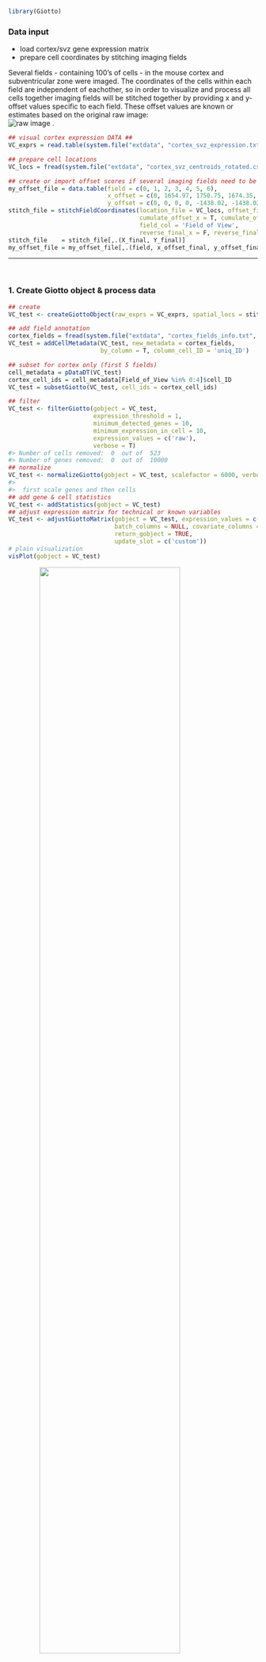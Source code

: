 
<!-- mouse_cortex_1_simple.md is generated from mouse_cortex_1_simple.Rmd Please edit that file -->

``` r
library(Giotto)
```

### Data input

  - load cortex/svz gene expression matrix  
  - prepare cell coordinates by stitching imaging fields

Several fields - containing 100’s of cells - in the mouse cortex and
subventricular zone were imaged. The coordinates of the cells within
each field are independent of eachother, so in order to visualize and
process all cells together imaging fields will be stitched together by
providing x and y-offset values specific to each field. These offset
values are known or estimates based on the original raw image:  
![raw image](./cortex_svz_location_fields.png) .

``` r
## visual cortex expression DATA ##
VC_exprs = read.table(system.file("extdata", "cortex_svz_expression.txt", package = "Giotto"))

## prepare cell locations
VC_locs = fread(system.file("extdata", "cortex_svz_centroids_rotated.csv", package = "Giotto"))

## create or import offset scores if several imaging fields need to be combined
my_offset_file = data.table(field = c(0, 1, 2, 3, 4, 5, 6),
                            x_offset = c(0, 1654.97, 1750.75, 1674.35, 675.5, 2048, 675),
                            y_offset = c(0, 0, 0, 0, -1438.02, -1438.02, 0))
stitch_file = stitchFieldCoordinates(location_file = VC_locs, offset_file = my_offset_file,
                                     cumulate_offset_x = T, cumulate_offset_y = F,
                                     field_col = 'Field of View',
                                     reverse_final_x = F, reverse_final_y = T)
stitch_file    = stitch_file[,.(X_final, Y_final)]
my_offset_file = my_offset_file[,.(field, x_offset_final, y_offset_final)]
```

-----

 

### 1\. Create Giotto object & process data

``` r
## create
VC_test <- createGiottoObject(raw_exprs = VC_exprs, spatial_locs = stitch_file, offset_file = my_offset_file)

## add field annotation
cortex_fields = fread(system.file("extdata", "cortex_fields_info.txt", package = "Giotto"))
VC_test = addCellMetadata(VC_test, new_metadata = cortex_fields,
                          by_column = T, column_cell_ID = 'uniq_ID')

## subset for cortex only (first 5 fields)
cell_metadata = pDataDT(VC_test)
cortex_cell_ids = cell_metadata[Field_of_View %in% 0:4]$cell_ID
VC_test = subsetGiotto(VC_test, cell_ids = cortex_cell_ids)

## filter
VC_test <- filterGiotto(gobject = VC_test,
                        expression_threshold = 1,
                        minimum_detected_genes = 10,
                        minimum_expression_in_cell = 10,
                        expression_values = c('raw'),
                        verbose = T)
#> Number of cells removed:  0  out of  523 
#> Number of genes removed:  0  out of  10000
## normalize
VC_test <- normalizeGiotto(gobject = VC_test, scalefactor = 6000, verbose = T)
#> 
#>  first scale genes and then cells
## add gene & cell statistics
VC_test <- addStatistics(gobject = VC_test)
## adjust expression matrix for technical or known variables
VC_test <- adjustGiottoMatrix(gobject = VC_test, expression_values = c('normalized'),
                              batch_columns = NULL, covariate_columns = c('nr_genes', 'total_expr'),
                              return_gobject = TRUE,
                              update_slot = c('custom'))
# plain visualization
visPlot(gobject = VC_test)
```

<img src="man/figures/README-unnamed-chunk-4-1.png" width="75%" style="display: block; margin: auto;" />

-----

 

### 2\. dimension reduction

``` r
## highly variable genes (HVG)
VC_test <- calculateHVG(gobject = VC_test, difference_in_variance = 0.5)
```

<img src="man/figures/README-unnamed-chunk-5-1.png" width="50%" style="display: block; margin: auto;" />

``` r
## select genes based on HVG and gene statistics, both found in gene metadata
gene_metadata = fDataDT(VC_test)
featgenes = gene_metadata[hvg == 'yes' & perc_cells > 4 & mean_expr_det > 0.5]$gene_ID
## run PCA on expression values (default)
VC_test <- runPCA(gobject = VC_test, genes_to_use = featgenes, scale.unit = F)
## run UMAP and tSNE on PCA space (default)
VC_test <- runUMAP(VC_test, dimensions_to_use = 1:15)
VC_test <- runtSNE(VC_test, dimensions_to_use = 1:15)
```

-----

 

### 3\. cluster

``` r


## sNN network (default)
VC_test <- createNearestNetwork(gobject = VC_test, dimensions_to_use = 1:15, k = 15)
## Leiden clustering
VC_test <- doLeidenCluster(gobject = VC_test, resolution = 0.5, n_iterations = 1000,
                           python_path = "/Users/rubendries/Bin/anaconda3/envs/py36/bin/python")

plotUMAP(gobject = VC_test, cell_color = 'pleiden_clus', point_size = 1.5,
        show_NN_network = T, edge_alpha = 0.05)
```

<img src="man/figures/README-unnamed-chunk-6-1.png" width="60%" style="display: block; margin: auto;" />

``` r


## Leiden subclustering for specified clusters
VC_test = doLeidenSubCluster(gobject = VC_test, cluster_column = 'pleiden_clus',
                             resolution = 0.2, k_neighbors = 10,
                             hvg_param = list(reverse_log_scale = T, show_plot = F,
                                              difference_in_variance = 1, expression_values = 'normalized'),
                             pca_param = list(expression_values = 'normalized', scale.unit = F),
                             nn_param = list(dimensions_to_use = 1:5),
                             selected_clusters = c(5,7),
                             name = 'sub_pleiden_clus_select')
#> 
#>  start with cluster:  1 
#> 
#>  start with cluster:  2 
#> 
#>  start with cluster:  3 
#> 
#>  start with cluster:  4 
#> 
#>  start with cluster:  5 
#> 
#>  gene statistics has already been applied once, will be overwritten 
#> 
#>  cells statistics has already been applied once, will be overwritten 
#> 
#>   hvg  has already been used, will be overwritten 
#> 
#>   pca  has already been used, will be overwritten 
#> 
#>   sNN.pca  has already been used, will be overwritten 
#> 
#>  start with cluster:  6 
#> 
#>  start with cluster:  7 
#> 
#>  gene statistics has already been applied once, will be overwritten 
#> 
#>  cells statistics has already been applied once, will be overwritten 
#> 
#>   hvg  has already been used, will be overwritten 
#> 
#>   pca  has already been used, will be overwritten 
#> 
#>   sNN.pca  has already been used, will be overwritten 
#> 
#>  start with cluster:  8 
#> 
#>  start with cluster:  9
```

-----

 

### 4\. co-visualize

``` r
# expression and spatial
visSpatDimPlot(gobject = VC_test, cell_color = 'sub_pleiden_clus_select',
               dim_point_size = 2, spatial_point_size = 2)
```

<img src="man/figures/README-unnamed-chunk-7-1.png" width="60%" style="display: block; margin: auto;" />

``` r
# relationship between clusters
clusterheatmap <- showClusterHeatmap(gobject = VC_test, cluster_column = 'sub_pleiden_clus_select')
print(clusterheatmap)
```

<img src="man/figures/README-unnamed-chunk-7-2.png" width="60%" style="display: block; margin: auto;" />

-----

 

### 5\. differential expression

``` r

gini_markers_subclusters = findMarkers_one_vs_all(gobject = VC_test,
                                                             method = 'gini',
                                                             expression_values = 'normalized',
                                                             cluster_column = 'sub_pleiden_clus_select',
                                                             min_genes = 20,
                                                             min_expr_gini_score = 0.5,
                                                             min_det_gini_score = 0.5)
gini_markers_subclusters_DT = gini_markers_subclusters[, head(.SD, 2), by = 'cluster']
```

 

### 6\. cell-type annotation

``` r

## general cell types
clusters_cell_types_cortex = c('L6 exc neuron', 'L4 exc neuron', 'L2/3 exc neuron',
                               'L5 exc neuron', 'inh neuron', 'inh neuron',
                              'endothelial',
                              'OL', 'OL',
                              'astrocyte', 'microglia')
names(clusters_cell_types_cortex) = c(1.1, 2.1, 3.1, 4.1, 5.1, 5.2, 6.1, 7.1, 7.2, 8.1, 9.1)
VC_test = annotateGiotto(gobject = VC_test, annotation_vector = clusters_cell_types_cortex,
                         cluster_column = 'sub_pleiden_clus_select', name = 'cell_types')


## general + subcluster cell types
clusters_sub_cell_types_cortex = c('L6 exc neuron', 'L4 exc neuron', 'L2/3 exc neuron',
                                   'L5 exc neuron', 'inh neuron Lhx6', 'inh neuron Adarb2',
                                   'endothelial',
                                   'OPC', 'OL',
                                   'astrocyte', 'microglia')
names(clusters_sub_cell_types_cortex) = c(1.1, 2.1, 3.1, 4.1, 5.1, 5.2, 6.1, 7.1, 7.2, 8.1, 9.1)
VC_test = annotateGiotto(gobject = VC_test, annotation_vector = clusters_sub_cell_types_cortex,
                         cluster_column = 'sub_pleiden_clus_select', name = 'sub_cell_types')
```

``` r
## violinplot
cell_type_order = c('microglia', 'astrocyte', 'OL', 'OPC',
                    'endothelial',
                    'inh neuron Adarb2', 'inh neuron Lhx6',
                    'L5 exc neuron', 'L2/3 exc neuron', 'L4 exc neuron', 'L6 exc neuron')

violingenes = unique(c(gini_markers_subclusters[, head(.SD, 1), by = 'cluster']$genes, 'Lhx6'))
violinPlot(gobject = VC_test, genes = violingenes, cluster_custom_order = cell_type_order,
           strip.text = 6, cluster_column = 'sub_cell_types', color_violin = 'cluster')
```

<img src="man/figures/README-unnamed-chunk-10-1.png" width="60%" style="display: block; margin: auto;" />

``` r
## heatmap genes vs cells
plotHeatmap(gobject = VC_test, genes = gini_markers_subclusters[, head(.SD, 3), by = 'cluster']$genes,
            cluster_column = 'sub_cell_types', cluster_order = 'custom', cluster_custom_order = cell_type_order, legend.nrows = 2)
```

<img src="man/figures/README-unnamed-chunk-11-1.png" width="60%" style="display: block; margin: auto;" />

``` r


## heatmap cells
clusterheatmap <- showClusterHeatmap(gobject = VC_test, cluster_column = 'sub_cell_types')
print(clusterheatmap)
```

<img src="man/figures/README-unnamed-chunk-11-2.png" width="60%" style="display: block; margin: auto;" />

``` r

## co-visualization
visSpatDimPlot(gobject = VC_test, cell_color = 'sub_cell_types',
               dim_point_size = 2, spatial_point_size = 2, show_cluster_center = F, show_center_label = T)
```

<img src="man/figures/README-unnamed-chunk-11-3.png" width="60%" style="display: block; margin: auto;" />

-----

 

### 7\. spatial grid

``` r

## spatial grid
VC_test <- createSpatialGrid(gobject = VC_test,
                             sdimx_stepsize = 500,
                             sdimy_stepsize = 500,
                             minimum_padding = 50)

visPlot(gobject = VC_test, show_grid = T,
        point_size = 1.5, cell_color = NULL)
```

<img src="man/figures/README-unnamed-chunk-12-1.png" width="60%" style="display: block; margin: auto;" />

``` r

## identify spatial patterns
pattern_VC = detectSpatialPatterns(gobject = VC_test, expression_values = 'normalized',
                                   min_cells_per_grid = 5, scale.unit = T, PC_zscore = 1, show.plots = T)
```

<img src="man/figures/README-unnamed-chunk-12-2.png" width="60%" style="display: block; margin: auto;" />

``` r

## show pattern and top genes for principal component 1
dim1_pattern = showPattern(pattern_VC, dimension = 1)
dim1_genes = showPatternGenes(pattern_VC, dimension = 1)
print(dim1_pattern)
```

<img src="man/figures/README-unnamed-chunk-12-3.png" width="60%" style="display: block; margin: auto;" />

``` r
print(dim1_genes)
```

<img src="man/figures/README-unnamed-chunk-12-4.png" width="60%" style="display: block; margin: auto;" />

``` r

## show pattern and top genes for principal component 2
dim2_pattern = showPattern(pattern_VC, dimension = 2)
dim2_genes = showPatternGenes(pattern_VC, dimension = 2)
print(dim2_pattern)
```

<img src="man/figures/README-unnamed-chunk-12-5.png" width="60%" style="display: block; margin: auto;" />

``` r
print(dim2_genes)
```

<img src="man/figures/README-unnamed-chunk-12-6.png" width="60%" style="display: block; margin: auto;" />

``` r

## select genes associated with significant patterns and add to giotto object
patterned_Genes = selectPatternGenes(pattern_VC, dimensions = 1:4,
                                     top_pos_genes = 50, top_neg_genes = 50,
                                     min_pos_cor = 0.3, min_neg_cor = 0.3)

VC_test = addGeneMetadata(gobject = VC_test, new_metadata = patterned_Genes,
                          by_column = T, column_gene_ID = 'gene_ID')
```

-----

 

### 8\. spatial network

``` r

## create spatial networks based on k and/or distance from centroid
VC_test <- createSpatialNetwork(gobject = VC_test, k = 3)
VC_test <- createSpatialNetwork(gobject = VC_test, k = 10, name = 'large_network')
VC_test <- createSpatialNetwork(gobject = VC_test, k = 100, maximum_distance = 200,
                                minimum_k = 2, name = 'distance_network')

## visualize different spatial networks on first field (~ layer 1)
field1_ids = cell_metadata[Field_of_View == 0]$cell_ID
subVC_test = subsetGiotto(VC_test, cell_ids = field1_ids)

visPlot(gobject = subVC_test, show_network = T,
        network_color = 'blue', spatial_network_name = 'spatial_network',
        point_size = 2.5, cell_color = 'sub_cell_types')
```

<img src="man/figures/README-unnamed-chunk-13-1.png" width="60%" style="display: block; margin: auto;" />

``` r

visPlot(gobject = subVC_test, show_network = T,
        network_color = 'blue', spatial_network_name = 'large_network',
        point_size = 2.5, cell_color = 'sub_cell_types')
```

<img src="man/figures/README-unnamed-chunk-13-2.png" width="60%" style="display: block; margin: auto;" />

``` r

visPlot(gobject = subVC_test, show_network = T,
        network_color = 'blue', spatial_network_name = 'distance_network',
        point_size = 2.5, cell_color = 'sub_cell_types')
```

<img src="man/figures/README-unnamed-chunk-13-3.png" width="60%" style="display: block; margin: auto;" />

-----

 

### 9\. spatial genes

``` r

## identify spatial genes based on network and add to object
VC_test <- calculateSpatialGenes(gobject = VC_test, method = 'kmeans', min_N = 20)

## identify spatial genes, but return results
spatial_gene_DT <- calculateSpatialGenes(gobject = VC_test, expression_values = 'normalized', method = 'kmeans', return_gobject = F)

## identify spatial genes based on physical distance directly
spatial_python_DT <- calculate_spatial_genes_python(gobject = VC_test,
                                                    expression_values = 'scaled',
                                                    python_path = "/Users/rubendries/Bin/anaconda3/envs/py36/bin/pythonw")


## visualize genes with spatial expression pattern
visGenePlot(gobject = VC_test,  genes = c('Cux2', 'Grm2', 'Cadm4', 'Islr2'),
            point_size = 2.5, cow_n_col = 1,
            scale_alpha_with_expression = T, point.border.stroke = 0.05,
            point.border.col = 'lightgrey')
```

<img src="man/figures/README-unnamed-chunk-14-1.png" width="60%" style="display: block; margin: auto;" />

-----

 

### 10\. HMRF domains

``` r

hmrf_folder = '/Volumes/Ruben_Seagate/Dropbox/Projects/GC_lab/Ruben_Dries/190225_spatial_package/Results/Mouse_cortex_hmrf/'
spatial_genes = spatial_python_DT[1:100]$genes

# do HMRF with different betas
HMRF_spatial_genes = doHMRF(gobject = VC_test, expression_values = 'scaled',
                             spatial_genes = spatial_genes,
                             k = 9,
                             betas = c(28,2,3), 
                            output_folder = paste0(hmrf_folder, '/', 'Spatial_genes/SG_top100_k9_scaled'),
                             python_path = "/Users/rubendries/Bin/anaconda3/envs/py36/bin/pythonw")
#> 
#>  expression_matrix.txt already exists at this location, will be used again 
#> 
#>  spatial_genes.txt already exists at this location, will be used again 
#> 
#>  spatial_network.txt already exists at this location, will be used again 
#> 
#>  spatial_cell_locations.txt already exists at this location, will be used again

## view results of HMRF
viewHMRFresults(gobject = VC_test,
                HMRFoutput = HMRF_spatial_genes,
                k = 9, betas_to_view = seq(28, 34, by = 2),
                point_size = 2)
#> [1] "/Users/rubendries/Bin/anaconda3/envs/py36/bin/pythonw /Library/Frameworks/R.framework/Versions/3.5/Resources/library/Giotto/python/get_result2.py -r /Volumes/Ruben_Seagate/Dropbox/Projects/GC_lab/Ruben_Dries/190225_spatial_package/Results/Mouse_cortex_hmrf//Spatial_genes/SG_top100_k9_scaled/result.spatial.zscore -a test -k 9 -b 28"
```

<img src="man/figures/README-unnamed-chunk-15-1.png" width="60%" style="display: block; margin: auto;" />

    #> [1] "/Users/rubendries/Bin/anaconda3/envs/py36/bin/pythonw /Library/Frameworks/R.framework/Versions/3.5/Resources/library/Giotto/python/get_result2.py -r /Volumes/Ruben_Seagate/Dropbox/Projects/GC_lab/Ruben_Dries/190225_spatial_package/Results/Mouse_cortex_hmrf//Spatial_genes/SG_top100_k9_scaled/result.spatial.zscore -a test -k 9 -b 30"

<img src="man/figures/README-unnamed-chunk-15-2.png" width="60%" style="display: block; margin: auto;" />

    #> [1] "/Users/rubendries/Bin/anaconda3/envs/py36/bin/pythonw /Library/Frameworks/R.framework/Versions/3.5/Resources/library/Giotto/python/get_result2.py -r /Volumes/Ruben_Seagate/Dropbox/Projects/GC_lab/Ruben_Dries/190225_spatial_package/Results/Mouse_cortex_hmrf//Spatial_genes/SG_top100_k9_scaled/result.spatial.zscore -a test -k 9 -b 32"

<img src="man/figures/README-unnamed-chunk-15-3.png" width="60%" style="display: block; margin: auto;" />

``` r

## add HMRF of interest to giotto object
VC_test = addHMRF(gobject = VC_test,
                  HMRFoutput = HMRF_spatial_genes,
                  k = 9, betas_to_add = 30,
                  hmrf_name = 'HMRF')
#> [1] "/Users/rubendries/Bin/anaconda3/envs/py36/bin/pythonw /Volumes/Ruben_Seagate/Dropbox/Projects/GC_lab/Ruben_Dries/190225_spatial_package/Data/Qian_input_files//get_result2.py -r /Volumes/Ruben_Seagate/Dropbox/Projects/GC_lab/Ruben_Dries/190225_spatial_package/Results/Mouse_cortex_hmrf//Spatial_genes/SG_top100_k9_scaled/result.spatial.zscore -a test -k 9 -b 30"

## visualize
visPlot(gobject = VC_test, cell_color = 'HMRF_k9_b.30', point_size = 2)
```

<img src="man/figures/README-unnamed-chunk-15-4.png" width="60%" style="display: block; margin: auto;" />

-----

 

### 11\. Cell-cell preferential proximity

![cell-cell](./cell_cell_neighbors.png)

``` r

## calculate frequently seen proximities
cell_proximities = cellProximityEnrichment(gobject = VC_test,
                                           cluster_column = 'cell_types',
                                           spatial_network_name = 'spatial_network',
                                           number_of_simulations = 400)

## barplot
cellProximityBarplot(CPscore = cell_proximities, min_orig_ints = 5, min_sim_ints = 5)
```

<img src="man/figures/README-unnamed-chunk-16-1.png" width="60%" style="display: block; margin: auto;" />

``` r

## heatmap
cellProximityHeatmap(CPscore = cell_proximities, order_cell_types = T, scale = T)
```

<img src="man/figures/README-unnamed-chunk-16-2.png" width="60%" style="display: block; margin: auto;" />

``` r


## visualize inh neuron - L5 exc neuron
cellProximityVisPlot(gobject = VC_test, interaction_name = 'inh neuron-L5 exc neuron', spatial_network_name = 'spatial_network',
                     cluster_column = 'cell_types',
                     cell_color = 'cell_types', show_network = T,
                     network_color = 'blue', point_size_select = 2)
#> first and second dimenion need to be defined, default is first 2
```

<img src="man/figures/README-unnamed-chunk-16-3.png" width="60%" style="display: block; margin: auto;" />

``` r

## zoom-in of field 2 (~ layer 5)
selected_cells = cell_metadata[Field_of_View %in% c(2)]$cell_ID
sub_VC_test = subsetGiotto(VC_test, cell_ids = selected_cells)

cellProximityVisPlot(gobject = sub_VC_test, interaction_name = 'inh neuron-L5 exc neuron',
                     cluster_column = 'cell_types',
                     cell_color = 'cell_types', show_network = T,
                     network_color = 'blue', point_size_select = 3)
#> first and second dimenion need to be defined, default is first 2
```

<img src="man/figures/README-unnamed-chunk-16-4.png" width="60%" style="display: block; margin: auto;" />

-----

 

### 12\. 1 gene enrichment in cell neighborhood

![cell-cell](./single_gene_enrichemt.png)

``` r

## get cell proximity scores (CPG scores)
CPGscores = getCellProximityGeneScores(gobject = VC_test, cluster_column = 'cell_types')
#> start  L2/3 exc neuron-L2/3 exc neuron 
#> start  inh neuron-L2/3 exc neuron 
#> start  L2/3 exc neuron-microglia 
#> start  astrocyte-microglia 
#> start  astrocyte-L2/3 exc neuron 
#> start  endothelial-L2/3 exc neuron 
#> start  L2/3 exc neuron-OL 
#> start  OL-OL 
#> start  inh neuron-OL 
#> start  endothelial-inh neuron 
#> start  L2/3 exc neuron-L4 exc neuron 
#> start  inh neuron-inh neuron 
#> start  astrocyte-inh neuron 
#> start  endothelial-endothelial 
#> start  astrocyte-endothelial 
#> start  endothelial-L6 exc neuron 
#> start  L4 exc neuron-L4 exc neuron 
#> start  L4 exc neuron-microglia 
#> start  L4 exc neuron-L5 exc neuron 
#> start  L4 exc neuron-OL 
#> start  endothelial-L4 exc neuron 
#> start  astrocyte-L4 exc neuron 
#> start  L5 exc neuron-L5 exc neuron 
#> start  inh neuron-L5 exc neuron 
#> start  inh neuron-L4 exc neuron 
#> start  L5 exc neuron-OL 
#> start  astrocyte-L5 exc neuron 
#> start  endothelial-L5 exc neuron 
#> start  L4 exc neuron-L6 exc neuron 
#> start  L5 exc neuron-L6 exc neuron 
#> start  L2/3 exc neuron-L6 exc neuron 
#> start  L2/3 exc neuron-L5 exc neuron 
#> start  L6 exc neuron-OL 
#> start  L6 exc neuron-L6 exc neuron 
#> start  astrocyte-OL 
#> start  astrocyte-L6 exc neuron 
#> start  endothelial-OL 
#> start  inh neuron-L6 exc neuron 
#> start  L6 exc neuron-microglia 
#> start  inh neuron-microglia 
#> start  L5 exc neuron-microglia 
#> start  endothelial-microglia 
#> start  astrocyte-astrocyte 
#> start  microglia-OL

## visualize
barplot = showCPGscores(CPGscore = CPGscores, method = 'cell_barplot')
```

<img src="man/figures/README-unnamed-chunk-17-1.png" width="60%" style="display: block; margin: auto;" />

``` r
cell_cell_barplot = showCPGscores(CPGscore = CPGscores, method = 'cell-cell')
```

<img src="man/figures/README-unnamed-chunk-17-2.png" width="60%" style="display: block; margin: auto;" />

``` r
library(ggalluvial)
sankey = showCPGscores(CPGscore = CPGscores, method = 'cell_sankey')
```

<img src="man/figures/README-unnamed-chunk-17-3.png" width="60%" style="display: block; margin: auto;" />

``` r

## filter CPG scores
filter_CPGscores = showCPGscores(CPGscore = CPGscores,
                                 min_cells = 5, min_pval = 0.05,
                                 min_spat_diff = 0.2, min_log2_fc = 0.5,
                                 return.DT = T)
```

-----

 

### 13\. 2 gene enrichment in cell neighborhood

example: ligand - receptor combinations  
![cell-cell](./double_gene_enrichment.png)

``` r
LR_data = fread(system.file("extdata", "mouse_ligand_receptors.txt", package = 'Giotto'))
ligands = LR_data$mouseLigand
receptors = LR_data$mouseReceptor


select_GTG = getGeneToGeneSelection(CPGscore = CPGscores,
                                    specific_genes_1 = ligands, specific_genes_2 = receptors,
                                    min_cells = 1, min_pval = 1, min_spat_diff = 0, min_log2_fc = 0,
                                    verbose = T,
                                    direction = 'both')
#> 
#>  astrocyte-astrocyte 
#> 
#>  astrocyte-L2/3 exc neuron 
#> 
#>  L5 exc neuron-microglia 
#> 
#>  L4 exc neuron-microglia 
#> 
#>  endothelial-endothelial 
#> 
#>  microglia-OL 
#> 
#>  L2/3 exc neuron-L5 exc neuron 
#> 
#>  astrocyte-microglia 
#> 
#>  endothelial-L2/3 exc neuron 
#> 
#>  inh neuron-OL 
#> 
#>  L2/3 exc neuron-OL 
#> 
#>  inh neuron-microglia 
#> 
#>  endothelial-microglia 
#> 
#>  L6 exc neuron-microglia 
#> 
#>  L2/3 exc neuron-microglia 
#> 
#>  L2/3 exc neuron-L6 exc neuron 
#> 
#>  astrocyte-OL 
#> 
#>  L4 exc neuron-OL 
#> 
#>  endothelial-OL 
#> 
#>  astrocyte-endothelial 
#> 
#>  astrocyte-L5 exc neuron 
#> 
#>  endothelial-inh neuron 
#> 
#>  inh neuron-L4 exc neuron 
#> 
#>  astrocyte-inh neuron 
#> 
#>  astrocyte-L4 exc neuron 
#> 
#>  endothelial-L4 exc neuron 
#> 
#>  inh neuron-L2/3 exc neuron 
#> 
#>  L4 exc neuron-L6 exc neuron 
#> 
#>  inh neuron-inh neuron 
#> 
#>  L6 exc neuron-OL 
#> 
#>  astrocyte-L6 exc neuron 
#> 
#>  inh neuron-L6 exc neuron 
#> 
#>  L5 exc neuron-OL 
#> 
#>  endothelial-L5 exc neuron 
#> 
#>  L4 exc neuron-L5 exc neuron 
#> 
#>  OL-OL 
#> 
#>  endothelial-L6 exc neuron 
#> 
#>  L5 exc neuron-L6 exc neuron 
#> 
#>  L2/3 exc neuron-L4 exc neuron 
#> 
#>  inh neuron-L5 exc neuron 
#> 
#>  L5 exc neuron-L5 exc neuron 
#> 
#>  L2/3 exc neuron-L2/3 exc neuron 
#> 
#>  L4 exc neuron-L4 exc neuron 
#> 
#>  L6 exc neuron-L6 exc neuron 
#> 
#>  calculate additional information
```

 

##### 13.1 difference scRNAseq and seqfish+

``` r
# filter nr cells
filter_GTG = select_GTG[nr_1 >= 5 & nr_2 >= 5]
filter_GTG[, all_cell_rank := rank(-all_cell_expr), by = unif_gene_gene]
filter_GTG[, spatial_cell_rank := rank(-spatial_cell_expr), by = unif_gene_gene]

rnaseq_guess = filter_GTG[all_cell_rank == 1]
rnaseq_guess[, spatial_cell_rank := floor(spatial_cell_rank)]
rnaseq_guess[, concordant := ifelse(all_cell_rank == spatial_cell_rank, 'yes', 'no')]
prop.table(table(rnaseq_guess$concordant))
#> 
#>        no       yes 
#> 0.8245192 0.1754808

pl <- ggplot()
pl <- pl + geom_bar(data = rnaseq_guess, aes(x = spatial_cell_rank, fill = concordant))
pl <- pl + theme_classic()
pl <- pl + labs(x = 'spatial rank vs 1st expression rank')
pl
```

<img src="man/figures/README-unnamed-chunk-19-1.png" width="60%" style="display: block; margin: auto;" />

``` r


pl <- ggplot(data = filter_GTG, aes(x = all_cell_rank, y = spatial_cell_rank))
pl <- pl + stat_density2d(aes(fill = stat(level)), geom = 'polygon')
pl <- pl + geom_abline(intercept = 0, slope = 1, linetype = 2)
pl <- pl + scale_fill_viridis_c()
pl <- pl + theme_classic()
pl <- pl + labs(x = 'expression only ranking', y = 'spatial expression ranking')
pl
```

<img src="man/figures/README-unnamed-chunk-19-2.png" width="60%" style="display: block; margin: auto;" />

 

##### 13.2 statistical framework to detect significant cell-cell communication gene-pairs

``` r
LR_data[, ligand_det := ifelse(mouseLigand %in% VC_test@gene_ID, T, F)]
LR_data[, receptor_det := ifelse(mouseReceptor %in% VC_test@gene_ID, T, F)]
LR_data_det = LR_data[ligand_det == T & receptor_det == T]

select_ligands = LR_data_det$mouseLigand
select_receptors = LR_data_det$mouseReceptor

LR_pairs = paste0(select_ligands,'-',select_receptors)

## get statistical significance of gene pair expression changes based on expression ##
expr_only_scores = exprOnlyCellCellcommunicationScores(gobject = VC_test,
                                          cluster_column = 'cell_types', 
                                          random_iter = 50,
                                          gene_set_1 = select_ligands,
                                          gene_set_2 = select_receptors)
#> simulation  1 
#> simulation  2 
#> simulation  3 
#> simulation  4 
#> simulation  5 
#> simulation  6 
#> simulation  7 
#> simulation  8 
#> simulation  9 
#> simulation  10 
#> simulation  11 
#> simulation  12 
#> simulation  13 
#> simulation  14 
#> simulation  15 
#> simulation  16 
#> simulation  17 
#> simulation  18 
#> simulation  19 
#> simulation  20 
#> simulation  21 
#> simulation  22 
#> simulation  23 
#> simulation  24 
#> simulation  25 
#> simulation  26 
#> simulation  27 
#> simulation  28 
#> simulation  29 
#> simulation  30 
#> simulation  31 
#> simulation  32 
#> simulation  33 
#> simulation  34 
#> simulation  35 
#> simulation  36 
#> simulation  37 
#> simulation  38 
#> simulation  39 
#> simulation  40 
#> simulation  41 
#> simulation  42 
#> simulation  43 
#> simulation  44 
#> simulation  45 
#> simulation  46 
#> simulation  47 
#> simulation  48 
#> simulation  49 
#> simulation  50


## get statistical significance of gene pair expression changes upon cell-cell interaction ##
spatial_all_scores = allCellCellcommunicationsScores(VC_test,
                                                  spatial_network_name = 'spatial_network',
                                                  cluster_column = 'cell_types', 
                                                  random_iter = 50,
                                                  gene_set_1 = select_ligands,
                                                  gene_set_2 = select_receptors,
                                                  verbose = 'a little')
#> 
#> 
#>  PROCESS nr  45 :  L2/3 exc neuron  and  L2/3 exc neuron 
#> 
#> 
#> 
#>  PROCESS nr  44 :  inh neuron  and  inh neuron 
#> 
#> 
#> 
#>  PROCESS nr  43 :  microglia  and  microglia 
#> 
#> 
#> 
#>  PROCESS nr  42 :  endothelial  and  endothelial 
#> 
#> 
#> 
#>  PROCESS nr  41 :  astrocyte  and  astrocyte 
#> 
#> 
#> 
#>  PROCESS nr  40 :  L6 exc neuron  and  L6 exc neuron 
#> 
#> 
#> 
#>  PROCESS nr  39 :  OL  and  OL 
#> 
#> 
#> 
#>  PROCESS nr  38 :  L4 exc neuron  and  L4 exc neuron 
#> 
#> 
#> 
#>  PROCESS nr  37 :  L5 exc neuron  and  L5 exc neuron 
#> 
#> 
#> 
#>  PROCESS nr  36 :  L2/3 exc neuron  and  inh neuron 
#> 
#> 
#> 
#>  PROCESS nr  35 :  L2/3 exc neuron  and  microglia 
#> 
#> 
#> 
#>  PROCESS nr  34 :  L2/3 exc neuron  and  endothelial 
#> 
#> 
#> 
#>  PROCESS nr  33 :  L2/3 exc neuron  and  astrocyte 
#> 
#> 
#> 
#>  PROCESS nr  32 :  L2/3 exc neuron  and  L6 exc neuron 
#> 
#> 
#> 
#>  PROCESS nr  31 :  L2/3 exc neuron  and  OL 
#> 
#> 
#> 
#>  PROCESS nr  30 :  L2/3 exc neuron  and  L4 exc neuron 
#> 
#> 
#> 
#>  PROCESS nr  29 :  L2/3 exc neuron  and  L5 exc neuron 
#> 
#> 
#> 
#>  PROCESS nr  28 :  inh neuron  and  microglia 
#> 
#> 
#> 
#>  PROCESS nr  27 :  inh neuron  and  endothelial 
#> 
#> 
#> 
#>  PROCESS nr  26 :  inh neuron  and  astrocyte 
#> 
#> 
#> 
#>  PROCESS nr  25 :  inh neuron  and  L6 exc neuron 
#> 
#> 
#> 
#>  PROCESS nr  24 :  inh neuron  and  OL 
#> 
#> 
#> 
#>  PROCESS nr  23 :  inh neuron  and  L4 exc neuron 
#> 
#> 
#> 
#>  PROCESS nr  22 :  inh neuron  and  L5 exc neuron 
#> 
#> 
#> 
#>  PROCESS nr  21 :  microglia  and  endothelial 
#> 
#> 
#> 
#>  PROCESS nr  20 :  microglia  and  astrocyte 
#> 
#> 
#> 
#>  PROCESS nr  19 :  microglia  and  L6 exc neuron 
#> 
#> 
#> 
#>  PROCESS nr  18 :  microglia  and  OL 
#> 
#> 
#> 
#>  PROCESS nr  17 :  microglia  and  L4 exc neuron 
#> 
#> 
#> 
#>  PROCESS nr  16 :  microglia  and  L5 exc neuron 
#> 
#> 
#> 
#>  PROCESS nr  15 :  endothelial  and  astrocyte 
#> 
#> 
#> 
#>  PROCESS nr  14 :  endothelial  and  L6 exc neuron 
#> 
#> 
#> 
#>  PROCESS nr  13 :  endothelial  and  OL 
#> 
#> 
#> 
#>  PROCESS nr  12 :  endothelial  and  L4 exc neuron 
#> 
#> 
#> 
#>  PROCESS nr  11 :  endothelial  and  L5 exc neuron 
#> 
#> 
#> 
#>  PROCESS nr  10 :  astrocyte  and  L6 exc neuron 
#> 
#> 
#> 
#>  PROCESS nr  9 :  astrocyte  and  OL 
#> 
#> 
#> 
#>  PROCESS nr  8 :  astrocyte  and  L4 exc neuron 
#> 
#> 
#> 
#>  PROCESS nr  7 :  astrocyte  and  L5 exc neuron 
#> 
#> 
#> 
#>  PROCESS nr  6 :  L6 exc neuron  and  OL 
#> 
#> 
#> 
#>  PROCESS nr  5 :  L6 exc neuron  and  L4 exc neuron 
#> 
#> 
#> 
#>  PROCESS nr  4 :  L6 exc neuron  and  L5 exc neuron 
#> 
#> 
#> 
#>  PROCESS nr  3 :  OL  and  L4 exc neuron 
#> 
#> 
#> 
#>  PROCESS nr  2 :  OL  and  L5 exc neuron 
#> 
#> 
#> 
#>  PROCESS nr  1 :  L4 exc neuron  and  L5 exc neuron


selected_spat = spatial_all_scores[pvalue <= 0.01 & abs(log2fc) > 0.5 &
                                 lig_nr >= 5 & rec_nr >= 5]
selected_spat[, lig_rec_cell_types := paste0(lig_cell_type,'-',rec_cell_type)]



## visualize top ints ##
top_ints = unique(selected_spat[order(-abs(log2fc))]$LR_comb)[1:50]

gdt = spatial_all_scores[LR_comb %in% top_ints]
gdt[, lig_rec_cell_types := paste0(lig_cell_type,' - ',rec_cell_type)]

pl <- ggplot()
pl <- pl + geom_point(data = gdt, aes(x = lig_rec_cell_types,
                                      y = LR_comb, size = pvalue, color = log2fc))
pl <- pl + theme_classic() + theme(axis.text.x = element_text(angle = 90,
                                                              size = 6,
                                                              vjust = 1,
                                                              hjust = 1),
                                   axis.text.y = element_text(size = 6))
pl <- pl + scale_size_continuous(range = c(2, 0.1)) + scale_color_gradientn(colours = c('darkblue', 'blue', 'white', 'red', 'darkred'))
pl <- pl + labs(x = '', y = '')
pl
```

<img src="man/figures/README-unnamed-chunk-20-1.png" width="60%" style="display: block; margin: auto;" />

 

##### 13.3 highlight specific gene pairs (ligand-receptor) interactions

example for specific interaction ‘Nrp2-Sema3f’

``` r


## astrocyte - inh neuron
selected_LR = select_GTG[unif_gene_gene == 'Nrp2-Sema3f' &
                           unified_int == 'astrocyte-inh neuron' & genes_1 == 'Nrp2']

plotGTGscores(GTGscore = selected_LR,
              selected_interactions = c('astrocyte-inh neuron'),
              selected_gene_to_gene = 'Nrp2-Sema3f',
              simple_plot = F, detail_plot = T)

cellProximityVisPlot(gobject = VC_test, interaction_name = "astrocyte-inh neuron",
                     spatial_network_name = 'spatial_network',
                     cluster_column = 'cell_types', cell_color_code = NULL,
                     cell_color = 'cell_types', show_network = T,
                     network_color = 'blue', point_size_select = 3)



## microglia - endothelial
selected_LR = select_GTG[unif_gene_gene == 'Nrp2-Sema3f' &
                           unified_int == 'endothelial-microglia' & genes_1 == 'Nrp2']

plotGTGscores(GTGscore = selected_LR,
              selected_interactions = c('endothelial-microglia'),
              selected_gene_to_gene = 'Nrp2-Sema3f',
              simple_plot = F, detail_plot = T)

cellProximityVisPlot(gobject = VC_test, interaction_name = 'endothelial-microglia', spatial_network_name = 'spatial_network',
                     cluster_column = 'cell_types', cell_color_code = NULL,
                     cell_color = 'cell_types', show_network = T,
                     network_color = 'blue', point_size_select = 3)
```

-----

 

### 14\. export Giotto Analyzer to Viewer

``` r

viewer_folder = '/Volumes/Ruben_Seagate/Dropbox/Projects/GC_lab/Ruben_Dries/190225_spatial_package/Results/Mouse_cortex_viewer/'

# select annotations, reductions and expression values to view in Giotto Viewer
exportGiottoViewer(gobject = VC_test, output_directory = viewer_folder,
                   annotations = c('cell_types', 'kmeans',
                                   'global_cell_types', 'sub_cell_types',
                                   'HMRF_k9_b.30'),
                   dim_reductions = c('tsne', 'umap'),
                   dim_reduction_names = c('tsne', 'umap'),
                   expression_values = 'scaled',
                   expression_rounding = 3,
                   overwrite_dir = T)
```
